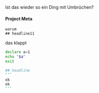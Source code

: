 Ist das wieder so ein Ding mit Umbrüchen?


#### Project Meta

```
warum
## headline11
```

das klappt




~~~bash {class="my-class" id="my-codeblock" lineNos=inline tabWidth=2}
declare a=1
echo "$a"
exit

## headline
```
ok
ok
```

~~~
